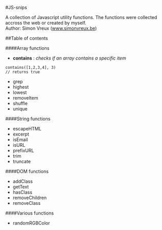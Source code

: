 #JS-snips

A collection of Javascript utility functions. 
The functions were collected accross the web or created by myself.  
Author: Simon Vreux (www.simonvreux.be)

##Table of contents

####Array functions
- **contains** : *checks if an array contains a specific item*  
```
contains([1,2,3,4], 3)  
// returns true
```
- grep
- highest
- lowest
- removeItem
- shuffle
- unique

####String functions
- escapeHTML
- excerpt
- isEmail
- isURL
- prefixURL
- trim
- truncate

####DOM functions
- addClass
- getText
- hasClass
- removeChildren
- removeClass

####Various functions
- randomRGBColor